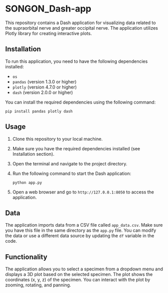 # SONGON_Dash-app

This repository contains a Dash application for visualizing data related to the supraorbital nerve and greater occipital nerve. The application utilizes Plotly library for creating interactive plots.

## Installation

To run this application, you need to have the following dependencies installed:

- `os`
- `pandas` (version 1.3.0 or higher)
- `plotly` (version 4.7.0 or higher)
- `dash` (version 2.0.0 or higher)

You can install the required dependencies using the following command:

```
pip install pandas plotly dash
```

## Usage

1. Clone this repository to your local machine.
2. Make sure you have the required dependencies installed (see Installation section).
3. Open the terminal and navigate to the project directory.
4. Run the following command to start the Dash application:

   ```
   python app.py
   ```

5. Open a web browser and go to `http://127.0.0.1:8050` to access the application.

## Data

The application imports data from a CSV file called `app_data.csv`. Make sure you have this file in the same directory as the `app.py` file. You can modify the data or use a different data source by updating the `df` variable in the code.

## Functionality

The application allows you to select a specimen from a dropdown menu and displays a 3D plot based on the selected specimen. The plot shows the coordinates (x, y, z) of the specimen. You can interact with the plot by zooming, rotating, and panning.
